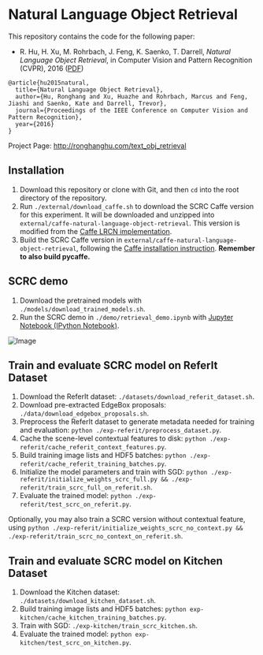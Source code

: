 # Natural Language Object Retrieval
This repository contains the code for the following paper:

* R. Hu, H. Xu, M. Rohrbach, J. Feng, K. Saenko, T. Darrell, *Natural Language Object Retrieval*, in Computer Vision and Pattern Recognition (CVPR), 2016 ([PDF](http://arxiv.org/pdf/1511.04164))
```
@article{hu2015natural,
  title={Natural Language Object Retrieval},
  author={Hu, Ronghang and Xu, Huazhe and Rohrbach, Marcus and Feng, Jiashi and Saenko, Kate and Darrell, Trevor},
  journal={Proceedings of the IEEE Conference on Computer Vision and Pattern Recognition},
  year={2016}
}
```

Project Page: http://ronghanghu.com/text_obj_retrieval  

## Installation
1. Download this repository or clone with Git, and then `cd` into the root directory of the repository.
2. Run `./external/download_caffe.sh` to download the SCRC Caffe version for this experiment. It will be downloaded and unzipped into `external/caffe-natural-language-object-retrieval`. This version is modified from the [Caffe LRCN implementation](http://jeffdonahue.com/lrcn/).
3. Build the SCRC Caffe version in `external/caffe-natural-language-object-retrieval`, following the [Caffe installation instruction](http://caffe.berkeleyvision.org/installation.html). **Remember to also build pycaffe.**

## SCRC demo
1. Download the pretrained models with `./models/download_trained_models.sh`.  
2. Run the SCRC demo in `./demo/retrieval_demo.ipynb` with [Jupyter Notebook (IPython Notebook)](http://ipython.org/notebook.html).

![Image](http://www.eecs.berkeley.edu/~ronghang/projects/cvpr16_text_obj_retrieval/scrc_demo.jpg)

## Train and evaluate SCRC model on ReferIt Dataset
1. Download the ReferIt dataset: `./datasets/download_referit_dataset.sh`.
2. Download pre-extracted EdgeBox proposals: `./data/download_edgebox_proposals.sh`.
3. Preprocess the ReferIt dataset to generate metadata needed for training and evaluation: `python ./exp-referit/preprocess_dataset.py`.
4. Cache the scene-level contextual features to disk: `python ./exp-referit/cache_referit_context_features.py`.
5. Build training image lists and HDF5 batches: `python ./exp-referit/cache_referit_training_batches.py`.
6. Initialize the model parameters and train with SGD: `python ./exp-referit/initialize_weights_scrc_full.py && ./exp-referit/train_scrc_full_on_referit.sh`.
7. Evaluate the trained model: `python ./exp-referit/test_scrc_on_referit.py`.

Optionally, you may also train a SCRC version without contextual feature, using `python ./exp-referit/initialize_weights_scrc_no_context.py && ./exp-referit/train_scrc_no_context_on_referit.sh`.

## Train and evaluate SCRC model on Kitchen Dataset
1. Download the Kitchen dataset: `./datasets/download_kitchen_dataset.sh`.
2. Build training image lists and HDF5 batches: `python exp-kitchen/cache_kitchen_training_batches.py`.
3. Train with SGD: `./exp-kitchen/train_scrc_kitchen.sh`.
4. Evaluate the trained model: `python exp-kitchen/test_scrc_on_kitchen.py`.
